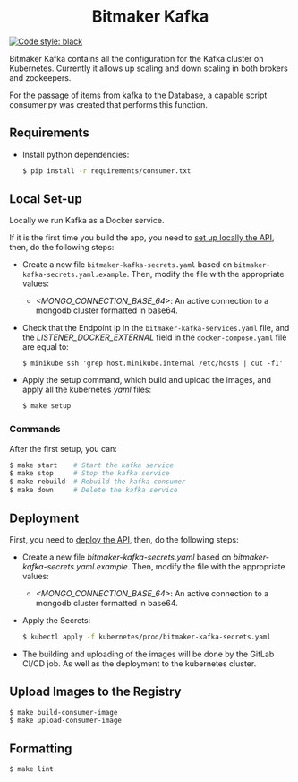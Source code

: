<h1 align="center"> Bitmaker Kafka </h1>

[![Code style: black](https://img.shields.io/badge/code%20style-black-000000.svg)](https://github.com/psf/black)

Bitmaker Kafka contains all the configuration for the Kafka cluster on Kubernetes. Currently it allows up scaling and down scaling in both brokers and zookeepers.

For the passage of items from kafka to the Database, a capable script consumer.py was created that performs this function.

<h2> Requirements </h2>

- Install python dependencies:
  ```bash
  $ pip install -r requirements/consumer.txt
  ```

<h2> Local Set-up </h2>

Locally we run Kafka as a Docker service.

If it is the first time you build the app, you need to [set up locally the API](https://gitlab.com/bitmakerla/dev/bitmaker-scraping-product#local-setup), then, do the following steps:

- Create a new file `bitmaker-kafka-secrets.yaml` based on `bitmaker-kafka-secrets.yaml.example`. Then, modify the file with the appropriate values:
  - _<MONGO\_CONNECTION\_BASE\_64>_: An active connection to a mongodb cluster formatted in base64.
  
- Check that the Endpoint ip in the `bitmaker-kafka-services.yaml` file, and the _LISTENER\_DOCKER\_EXTERNAL_ field in the `docker-compose.yaml` file are equal to:
  ```
  $ minikube ssh 'grep host.minikube.internal /etc/hosts | cut -f1'
  ```
  
- Apply the setup command, which build and upload the images, and apply all the kubernetes _yaml_ files:
  ```bash
  $ make setup
  ```

<h3> Commands </h3>

After the first setup, you can:
```bash
$ make start    # Start the kafka service
$ make stop     # Stop the kafka service
$ make rebuild  # Rebuild the kafka consumer
$ make down     # Delete the kafka service
```

<h2> Deployment </h2>

First, you need to [deploy the API](https://gitlab.com/bitmakerla/dev/bitmaker-scraping-product#deployment), then, do the following steps:

- Create a new file _bitmaker-kafka-secrets.yaml_ based on _bitmaker-kafka-secrets.yaml.example_. Then, modify the file with the appropriate values:
  - _<MONGO\_CONNECTION\_BASE\_64>_: An active connection to a mongodb cluster formatted in base64.
  
- Apply the Secrets:
  ```bash
  $ kubectl apply -f kubernetes/prod/bitmaker-kafka-secrets.yaml
  ```

- The building and uploading of the images will be done by the GitLab CI/CD job. As well as the deployment to the kubernetes cluster.

<h2> Upload Images to the Registry </h2>

```bash
$ make build-consumer-image
$ make upload-consumer-image
```

<h2> Formatting </h2>

```bash
$ make lint
```
